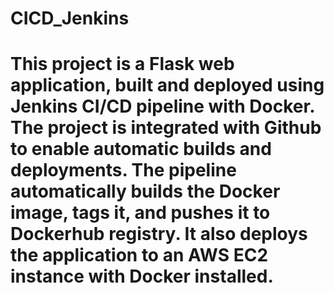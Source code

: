 # CICD_Jenkins
##

This project is a Flask web application, built and deployed using Jenkins CI/CD pipeline with Docker.
The project is integrated with Github to enable automatic builds and deployments.
The pipeline automatically builds the Docker image, tags it, and pushes it to Dockerhub registry.
It also deploys the application to an AWS EC2 instance with Docker installed.
=======


